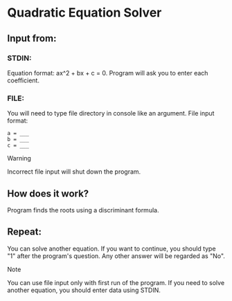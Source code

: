 # Quadratic Equation Solver
## Input from:
### STDIN:
Equation format: ax^2 + bx + c = 0. Program will ask you to enter each coefficient.
### FILE:
You will need to type file directory in console like an argument.
File input format:
```
a = ___
b = ___
c = ___
```
> [!WARNING]
> Incorrect file input will shut down the program.
## How does it work?
Program finds the roots using a discriminant formula.
## Repeat:
You can solve another equation. If you want to continue, you should type "1" after the program's question. Any other answer will be regarded as "No".
> [!NOTE]
> You can use file input only with first run of the program. If you need to solve another equation, you should enter data using STDIN.
